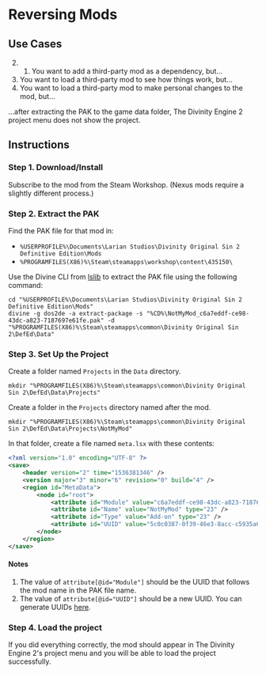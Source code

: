 <!-- TITLE: Reversing Mods -->

# Reversing Mods
## Use Cases

2. 1. You want to add a third-party mod as a dependency, but...
2. You want to load a third-party mod to see how things work, but...
3. You want to load a third-party mod to make personal changes to the mod, but...

...after extracting the PAK to the game data folder, The Divinity Engine 2 project menu does not show the project.

## Instructions

### Step 1. Download/Install

Subscribe to the mod from the Steam Workshop. (Nexus mods require a slightly different process.)

### Step 2. Extract the PAK

Find the PAK file for that mod in:

- `%USERPROFILE%\Documents\Larian Studios\Divinity Original Sin 2 Definitive Edition\Mods`
- `%PROGRAMFILES(X86)%\Steam\steamapps\workshop\content\435150\`

Use the Divine CLI from [lslib](https://github.com/Norbyte/lslib/releases) to extract the PAK file using the following command:

```
cd "%USERPROFILE%\Documents\Larian Studios\Divinity Original Sin 2 Definitive Edition\Mods"
divine -g dos2de -a extract-package -s "%CD%\NotMyMod_c6a7eddf-ce98-43dc-a823-7187697e61fe.pak" -d "%PROGRAMFILES(X86)%\Steam\steamapps\common\Divinity Original Sin 2\DefEd\Data"
```

### Step 3. Set Up the Project

Create a folder named `Projects` in the `Data` directory.

```
mkdir "%PROGRAMFILES(X86)%\Steam\steamapps\common\Divinity Original Sin 2\DefEd\Data\Projects"
```

Create a folder in the `Projects` directory named after the mod.

```
mkdir "%PROGRAMFILES(X86)%\Steam\steamapps\common\Divinity Original Sin 2\DefEd\Data\Projects\NotMyMod"
```

In that folder, create a file named `meta.lsx` with these contents:

```xml
<?xml version="1.0" encoding="UTF-8" ?>
<save>
    <header version="2" time="1536381346" />
    <version major="3" minor="6" revision="0" build="4" />
    <region id="MetaData">
        <node id="root">
            <attribute id="Module" value="c6a7eddf-ce98-43dc-a823-7187697e61fe" type="23" />
            <attribute id="Name" value="NotMyMod" type="23" />
            <attribute id="Type" value="Add-on" type="23" />
            <attribute id="UUID" value="5c0c0387-0f39-46e3-8acc-c5935a6d6ea3" type="23" />
        </node>
    </region>
</save>
```

#### Notes

1. The value of `attribute[@id="Module"]` should be the UUID that follows the mod name in the PAK file name.
2. The value of `attribute[@id="UUID"]` should be a new UUID. You can generate UUIDs [here](https://www.uuidgenerator.net/).

### Step 4. Load the project

If you did everything correctly, the mod should appear in The Divinity Engine 2's project menu and you will be able to load the project successfully.